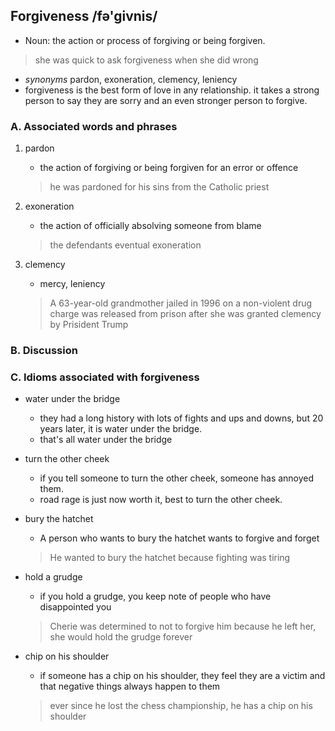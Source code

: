 ## Forgiveness /fə'givnis/

* Noun: the action or process of forgiving or being forgiven.
> she was quick to ask forgiveness when she did wrong
* *synonyms* pardon, exoneration, clemency, leniency
* forgiveness is the best form of love in any relationship. it takes a strong person to say they are sorry and an even stronger person to forgive.

### A. Associated words and phrases

1. pardon

    - the action of forgiving or being forgiven for an error or offence
    > he was pardoned for his sins from the Catholic priest

2. exoneration
    
    - the action of officially absolving someone from blame
    > the defendants eventual exoneration

3. clemency

    - mercy, leniency
    > A 63-year-old grandmother jailed in 1996 on a non-violent drug charge was released from prison after she was granted clemency by Prisident Trump

### B. Discussion

### C. Idioms associated with forgiveness

* water under the bridge

    - they had a long history with lots of fights and ups and downs, but 20 years later, it is water under the bridge.
    - that's all water under the bridge

* turn the other cheek

    - if you tell someone to turn the other cheek, someone has annoyed them.
    - road rage is just now worth it, best to turn the other cheek.

* bury the hatchet

    - A person who wants to bury the hatchet wants to forgive and forget
    > He wanted to bury the hatchet because fighting was tiring

* hold a grudge

    - if you hold a grudge, you keep note of people who have disappointed you
    > Cherie was determined to not to forgive him because he left her, she would hold the grudge forever

* chip on his shoulder

    - if someone has a chip on his shoulder, they feel they are a victim and that negative things always happen to them
    > ever since he lost the chess championship, he has a chip on his shoulder
